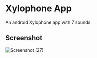 # Xylophone App

An android Xylophone app with 7 sounds.

## Screenshot

   ![Screenshot (27)](https://user-images.githubusercontent.com/91648418/163519218-72f7458f-8b0a-49b4-8c19-3fdecdf4e0d7.png)
